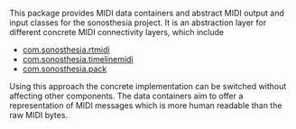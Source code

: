 This package provides MIDI data containers and abstract MIDI output and input classes for the sonosthesia project. It is an abstraction layer for different concrete MIDI connectivity layers, which include

- [com.sonosthesia.rtmidi](https://github.com/jbat100/sonosthesia-unity-packages/tree/main/packages/com.sonosthesia.rtmidi)
- [com.sonosthesia.timelinemidi](https://github.com/jbat100/sonosthesia-unity-packages/tree/main/packages/com.sonosthesia.timelinemidi)
- [com.sonosthesia.pack](https://github.com/jbat100/sonosthesia-unity-packages/tree/main/packages/com.sonosthesia.pack)

Using this approach the concrete implementation can be switched without affecting other components. The data containers aim to offer a representation of MIDI messages which is more human readable than the raw MIDI bytes.
